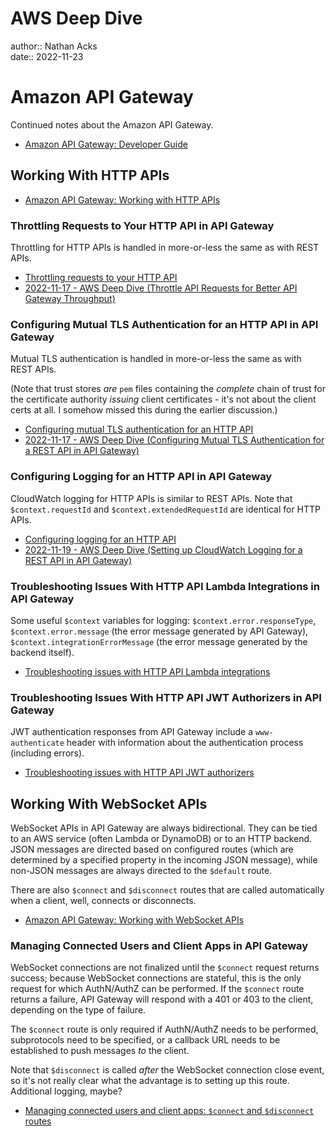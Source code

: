 # AWS Deep Dive

author:: Nathan Acks  
date:: 2022-11-23

# Amazon API Gateway

Continued notes about the Amazon API Gateway.

* [Amazon API Gateway: Developer Guide](https://docs.aws.amazon.com/apigateway/latest/developerguide/welcome.html)

## Working With HTTP APIs

* [Amazon API Gateway: Working with HTTP APIs](https://docs.aws.amazon.com/apigateway/latest/developerguide/http-api.html)

### Throttling Requests to Your HTTP API in API Gateway

Throttling for HTTP APIs is handled in more-or-less the same as with REST APIs.

* [Throttling requests to your HTTP API](https://docs.aws.amazon.com/apigateway/latest/developerguide/http-api-throttling.html)
* [2022-11-17 - AWS Deep Dive (Throttle API Requests for Better API Gateway Throughput)](2022-11-17-aws-deep-dive.md)

### Configuring Mutual TLS Authentication for an HTTP API in API Gateway

Mutual TLS authentication is handled in more-or-less the same as with REST APIs.

(Note that trust stores *are* `pem` files containing the *complete* chain of trust for the certificate authority *issuing* client certificates - it's not about the client certs at all. I somehow missed this during the earlier discussion.)

* [Configuring mutual TLS authentication for an HTTP API](https://docs.aws.amazon.com/apigateway/latest/developerguide/http-api-mutual-tls.html)
* [2022-11-17 - AWS Deep Dive (Configuring Mutual TLS Authentication for a REST API in API Gateway)](2022-11-17-aws-deep-dive.md)

### Configuring Logging for an HTTP API in API Gateway

CloudWatch logging for HTTP APIs is similar to REST APIs. Note that `$context.requestId` and `$context.extendedRequestId` are identical for HTTP APIs.

* [Configuring logging for an HTTP API](https://docs.aws.amazon.com/apigateway/latest/developerguide/http-api-logging.html)
* [2022-11-19 - AWS Deep Dive (Setting up CloudWatch Logging for a REST API in API Gateway)](2022-11-19-aws-deep-dive.md)

### Troubleshooting Issues With HTTP API Lambda Integrations in API Gateway

Some useful `$context` variables for logging: `$context.error.responseType`, `$context.error.message` (the error message generated by API Gateway), `$context.integrationErrorMessage` (the error message generated by the backend itself).

* [Troubleshooting issues with HTTP API Lambda integrations](https://docs.aws.amazon.com/apigateway/latest/developerguide/http-api-troubleshooting-lambda.html)

### Troubleshooting Issues With HTTP API JWT Authorizers in API Gateway

JWT authentication responses from API Gateway include a `www-authenticate` header with information about the authentication process (including errors).

* [Troubleshooting issues with HTTP API JWT authorizers](https://docs.aws.amazon.com/apigateway/latest/developerguide/http-api-troubleshooting-jwt.html)

## Working With WebSocket APIs

WebSocket APIs in API Gateway are always bidirectional. They can be tied to an AWS service (often Lambda or DynamoDB) or to an HTTP backend. JSON messages are directed based on configured routes (which are determined by a specified property in the incoming JSON message), while non-JSON messages are always directed to the `$default` route.

There are also `$connect` and `$disconnect` routes that are called automatically when a client, well, connects or disconnects.

* [Amazon API Gateway: Working with WebSocket APIs](https://docs.aws.amazon.com/apigateway/latest/developerguide/apigateway-websocket-api.html)

### Managing Connected Users and Client Apps in API Gateway

WebSocket connections are not finalized until the `$connect` request returns success; because WebSocket connections are stateful, this is the only request for which AuthN/AuthZ can be performed. If the `$connect` route returns a failure, API Gateway will respond with a 401 or 403 to the client, depending on the type of failure.

The `$connect` route is only required if AuthN/AuthZ needs to be performed, subprotocols need to be specified, or a callback URL needs to be established to push messages *to* the client.

Note that `$disconnect` is called *after* the WebSocket connection close event, so it's not really clear what the advantage is to setting up this route. Additional logging, maybe?

* [Managing connected users and client apps: `$connect` and `$disconnect` routes](https://docs.aws.amazon.com/apigateway/latest/developerguide/apigateway-websocket-api-route-keys-connect-disconnect.html)

<!--

# AWS Deep Dive

author:: Nathan Acks  
date:: 2022-11-26

# Amazon API Gateway

Continued notes about the Amazon API Gateway.

* [Amazon API Gateway: Developer Guide](https://docs.aws.amazon.com/apigateway/latest/developerguide/welcome.html)

## Working With WebSocket APIs

* [Amazon API Gateway: Working with WebSocket APIs](https://docs.aws.amazon.com/apigateway/latest/developerguide/apigateway-websocket-api.html)

### Invoking WebSockets Backend Integrations in API Gateway

> https://docs.aws.amazon.com/apigateway/latest/developerguide/apigateway-websocket-api-routes-integrations.html

* [Invoking your backend integration: `$default` Route and custom routes](https://docs.aws.amazon.com/apigateway/latest/developerguide/apigateway-websocket-api-routes-integrations.html)

## API Gateway ARNs

xxx

* [API Gateway Amazon Resource Name (ARN) Reference](https://docs.aws.amazon.com/apigateway/latest/developerguide/arn-format-reference.html)

## OpenAPI Extensions

xxx

* [Working with API Gateway Extensions to OpenAPI](https://docs.aws.amazon.com/apigateway/latest/developerguide/api-gateway-swagger-extensions.html)

## Security

xxx

* [Security in Amazon API Gateway](https://docs.aws.amazon.com/apigateway/latest/developerguide/security.html)

## Tagging

xxx

* [Tagging your API Gateway Resources](https://docs.aws.amazon.com/apigateway/latest/developerguide/apigateway-tagging.html)

## API References

xxx

* [Amazon API Gateway: API References](https://docs.aws.amazon.com/apigateway/latest/developerguide/api-ref.html)

## Quotas and Important Notes

xxx

* [Amazon API Gateway Quotas and Important Notes](https://docs.aws.amazon.com/apigateway/latest/developerguide/limits.html)

# AWS KMS Cryptographic Details

xxx

## Introduction

xxx

* [Introduction to the Cryptographic Details of AWS KMS](https://docs.aws.amazon.com/kms/latest/cryptographic-details/intro.html)

## AWS Key Management Service Foundations

xxx

* [AWS Key Management Service Foundations](https://docs.aws.amazon.com/kms/latest/cryptographic-details/foundation.html)

## Use Cases

xxx

* [AWS KMS Use Cases](https://docs.aws.amazon.com/kms/latest/cryptographic-details/use-cases.html)

## AWS KMS Keys

xxx

* [Working with AWS KMS Keys](https://docs.aws.amazon.com/kms/latest/cryptographic-details/kms-keys.html)

## Customer Data Operations

xxx

* [AWS Key Management Service: Customer Data Operations](https://docs.aws.amazon.com/kms/latest/cryptographic-details/customer-data-operations.html)

## AWS KMS Internal Operations

xxx

* [AWS KMS Internal Operations](https://docs.aws.amazon.com/kms/latest/cryptographic-details/kms-internals.html)

# AWS Well-Architected Framework

xxx

## Abstract and Introduction

xxx

* [AWS Well-Architected Framework](https://docs.aws.amazon.com/wellarchitected/latest/framework/welcome.html)

## The Pillars of the Framework

xxx

* [AWS Well-Architected Framework: The Pillars of the Framework](https://docs.aws.amazon.com/wellarchitected/latest/framework/the-pillars-of-the-framework.html)

## The Review Process

xxx

* [AWS Well-Architected Framework: The Review Process](https://docs.aws.amazon.com/wellarchitected/latest/framework/the-review-process.html)

## Conclusion

xxx

* [AWS Well-Architected Framework: Conclusion](https://docs.aws.amazon.com/wellarchitected/latest/framework/conclusion.html)

## Questions and Best Practices

xxx

* [AWS Well-Architected Framework: Questions and Best Practices](https://docs.aws.amazon.com/wellarchitected/latest/framework/appendix.html)

# Signature Version 4 Signing Process

xxx

* [Signature Version 4 Signing Process](https://docs.aws.amazon.com/general/latest/gr/signature-version-4.html)

## Changes in Signature Version 4

xxx

* [Changes in Signature Version 4](https://docs.aws.amazon.com/general/latest/gr/sigv4_changes.html)

## Signature Version 4 Request Elements

xxx

* [Elements of an AWS Signature Version 4 Request](https://docs.aws.amazon.com/general/latest/gr/sigv4_elements.html)

## Signing AWS Requests

xxx

* [Signing AWS Requests with Signature Version 4](https://docs.aws.amazon.com/general/latest/gr/sigv4_signing.html)

## Handling Dates

xxx

* [Handling Dates in Signature Version 4](https://docs.aws.amazon.com/general/latest/gr/sigv4-date-handling.html)

## How to Derive a Signing Key

xxx

* [Examples of How to Derive a Signing Key for Signature Version 4](https://docs.aws.amazon.com/general/latest/gr/signature-v4-examples.html)

## Signing Examples

xxx

* [Examples of the Complete Signature Version 4 Signing Process](https://docs.aws.amazon.com/general/latest/gr/sigv4-signed-request-examples.html)

## Troubleshooting

xxx

* [Troubleshooting AWS Signature Version 4 Errors](https://docs.aws.amazon.com/general/latest/gr/signature-v4-troubleshooting.html)

# AWS Networking Example

xxx

* [AWS - Networking Example](https://ardsec.blogspot.com/2018/09/networking-in-aws.html)

# AWS Developer Tools

xxx

* [AWS - Developer Tools](https://ardsec.blogspot.com/2018/09/devops-in-aws.html)

# AWS Compute Services

xxx

* [AWS - Compute Services](https://ardsec.blogspot.com/2019/05/aws-compute-services.html)

# AWS Container Services

xxx

* [AWS - Container Services](https://ardsec.blogspot.com/2019/05/aws-compute-container-services.html)

# AWS Storage Services

xxx

* [AWS - Storage Services](https://ardsec.blogspot.com/2019/05/aws-storage-services.html)

# AWS Database Services

xxx

* [AWS - Database Services](https://ardsec.blogspot.com/2019/05/aws-database-services.html)

# AWS Migration Services

xxx

* [AWS - Migration Services](https://ardsec.blogspot.com/2019/05/aws-migration-service.html)

# AWS Networking Services

xxx

* [AWS - Networking Services](https://ardsec.blogspot.com/2019/05/aws-networking-services.html)

# AWS Security, Identity, and Compliance

xxx

* [AWS - Security, Identity, and Compliance](https://ardsec.blogspot.com/2019/06/aws-security-identity-and-compliance.html)

-->

<!-- (Walk through Learning Path 2 on the internal wiki.) -->

<!-- Finish up the TryHackMe: Jr. Penetration Tester "Supplements" -->

<!--

# PortSwigger Web Security Academy

(There are 210 total labs. I should try to do them all.)

(Maybe I should just get the Burp Suite Certified Practitioner at this point? See: <https://portswigger.net/web-security/certification>.)

* [PortSwigger: Web Security Academy](https://portswigger.net/web-security/learning-path)

## SQL Injection

## Authentication

## Directory Traversal

## Command Injection

## Business Logic Vulnerabilities

## Information Disclosure

## Access Control

## File Upload Vulnerabilities

## Server-Side Request Forgery (SSRF)

## XXE Injection

## Cross-Site Scripting (XSS)

## Cross-Site Request Forgery (CSRF)

## Cross-Origin Resource Sharing (CORS)

## Clickjacking

## DOM-Based Vulnerabilites

## WebSockets

## Insecure Deserialization

## Server-Side Template Injection

## Web Cache Poisoning

## HTTP Host Header Attacks

## HTTP Request Smuggling

## OAuth Authentication

-->

<!-- Resume my normally planned learning path. -->
